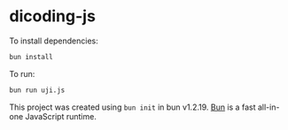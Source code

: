 # dicoding-js

To install dependencies:

```bash
bun install
```

To run:

```bash
bun run uji.js
```

This project was created using `bun init` in bun v1.2.19. [Bun](https://bun.com) is a fast all-in-one JavaScript runtime.

